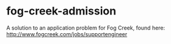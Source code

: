 # fog-creek-admission
A solution to an application problem for Fog Creek, found here: http://www.fogcreek.com/jobs/supportengineer
